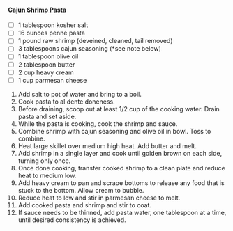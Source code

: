 #### [Cajun Shrimp Pasta](https://selfproclaimedfoodie.com/cajun-shrimp-pasta)
- [ ] 1 tablespoon kosher salt
- [ ] 16 ounces penne pasta
- [ ] 1 pound raw shrimp (deveined, cleaned, tail removed)
- [ ] 3 tablespoons cajun seasoning (*see note below)
- [ ] 1 tablespoon olive oil
- [ ] 2 tablespoon butter
- [ ] 2 cup heavy cream
- [ ] 1 cup parmesan cheese

1. Add salt to pot of water and bring to a boil.
1. Cook pasta to al dente doneness.
1. Before draining, scoop out at least 1/2 cup of the cooking water. Drain pasta and set aside.
1. While the pasta is cooking, cook the shrimp and sauce.
1. Combine shrimp with cajun seasoning and olive oil in bowl. Toss to combine.
1. Heat large skillet over medium high heat. Add butter and melt.
1. Add shrimp in a single layer and cook until golden brown on each side, turning only once.
1. Once done cooking, transfer cooked shrimp to a clean plate and reduce heat to medium low.
1. Add heavy cream to pan and scrape bottoms to release any food that is stuck to the bottom. Allow cream to bubble.
1. Reduce heat to low and stir in parmesan cheese to melt.
1. Add cooked pasta and shrimp and stir to coat.
1. If sauce needs to be thinned, add pasta water, one tablespoon at a time, until desired consistency is achieved.